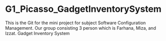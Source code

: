 # G1_Picasso_GadgetInventorySystem
This is the Git for the mini project for subject Software Configuration Management. Our group consisting 3 person which is Farhana, Miza, and Izzat. Gadget Inventory System
